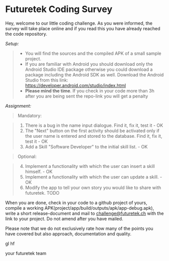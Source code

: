 Futuretek Coding Survey
===================


Hey,
welcome to our little coding challenge. As you were informed, the survey will take place online and if you read this you have already reached the code repository.

*Setup:*
> - You will find the sources and the compiled APK of a small sample project. 
> - If you are familiar with Android you should download only the Android Studio IDE package otherwise you could download a package including the Android SDK as well. Download the Android Studio from this link: https://developer.android.com/studio/index.html
> - **Please mind the time**. If you check in your code more than 3h after you are being sent the repo-link you will get a penalty


*Assignment:*

> Mandatory:

> 1. There is a bug in the name input dialogue. Find it, fix it, test it - OK
> 2. The "Next" button on the first activity should be activated only if the user name is entered and stored to the database. Find it, fix it, test it - OK
> 3. Add a Skill "Software Developer" to the initial skill list. - OK


> Optional:

> 4. Implement a functionality with which the user can insert a skill himself. - OK
> 5. Implement a functionality with which the user can update a skill. - OK
> 6. Modify the app to tell your own story you would like to share with futuretek. TODO

When you are done, check in your code to a github project of yours, compile a working APK(project/app/build/outputs/apk/app-debug.apk), write a short release-document and mail to challenge@futuretek.ch with the link to your project. Do not amend after you have mailed.

Please note that we do not exclusively rate how many of the points you have covered but also approach, documentation and quality. 

gl hf

your futuretek team

